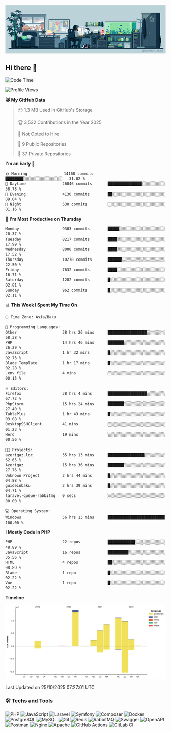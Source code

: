 <!--WALLPAPER-->
<p align='center'>
  <img src='assets/wallpapers/7.gif' alt='Banner'>
</p>
<!--/WALLPAPER-->

## Hi there 👋

<!--START_SECTION:waka-->
![Code Time](http://img.shields.io/badge/Code%20Time-554%20hrs%2017%20mins-blue)

![Profile Views](http://img.shields.io/badge/Profile%20Views-0-blue)

**🐱 My GitHub Data** 

> 📦 1.3 MB Used in GitHub's Storage 
 > 
> 🏆 3,532 Contributions in the Year 2025
 > 
> 🚫 Not Opted to Hire
 > 
> 📜 9 Public Repositories 
 > 
> 🔑 37 Private Repositories 
 > 
**I'm an Early 🐤** 

```text
🌞 Morning                14168 commits       ████████░░░░░░░░░░░░░░░░░   31.02 % 
🌆 Daytime                26846 commits       ███████████████░░░░░░░░░░   58.78 % 
🌃 Evening                4130 commits        ██░░░░░░░░░░░░░░░░░░░░░░░   09.04 % 
🌙 Night                  530 commits         ░░░░░░░░░░░░░░░░░░░░░░░░░   01.16 % 
```
📅 **I'm Most Productive on Thursday** 

```text
Monday                   9303 commits        █████░░░░░░░░░░░░░░░░░░░░   20.37 % 
Tuesday                  8217 commits        ████░░░░░░░░░░░░░░░░░░░░░   17.99 % 
Wednesday                8000 commits        ████░░░░░░░░░░░░░░░░░░░░░   17.52 % 
Thursday                 10278 commits       ██████░░░░░░░░░░░░░░░░░░░   22.50 % 
Friday                   7632 commits        ████░░░░░░░░░░░░░░░░░░░░░   16.71 % 
Saturday                 1282 commits        █░░░░░░░░░░░░░░░░░░░░░░░░   02.81 % 
Sunday                   962 commits         █░░░░░░░░░░░░░░░░░░░░░░░░   02.11 % 
```


📊 **This Week I Spent My Time On** 

```text
🕑︎ Time Zone: Asia/Baku

💬 Programming Languages: 
Other                    38 hrs 26 mins      █████████████████░░░░░░░░   68.38 % 
PHP                      14 hrs 46 mins      ███████░░░░░░░░░░░░░░░░░░   26.29 % 
JavaScript               1 hr 32 mins        █░░░░░░░░░░░░░░░░░░░░░░░░   02.73 % 
Blade Template           1 hr 17 mins        █░░░░░░░░░░░░░░░░░░░░░░░░   02.28 % 
.env file                4 mins              ░░░░░░░░░░░░░░░░░░░░░░░░░   00.13 % 

🔥 Editors: 
Firefox                  38 hrs 4 mins       █████████████████░░░░░░░░   67.72 % 
PhpStorm                 15 hrs 24 mins      ███████░░░░░░░░░░░░░░░░░░   27.40 % 
TablePlus                1 hr 43 mins        █░░░░░░░░░░░░░░░░░░░░░░░░   03.08 % 
DesktopSSHClient         41 mins             ░░░░░░░░░░░░░░░░░░░░░░░░░   01.23 % 
Herd                     19 mins             ░░░░░░░░░░░░░░░░░░░░░░░░░   00.56 % 

🐱‍💻 Projects: 
azeriqaz.loc             35 hrs 13 mins      ████████████████░░░░░░░░░   62.65 % 
Azeriqaz                 15 hrs 36 mins      ███████░░░░░░░░░░░░░░░░░░   27.76 % 
Unknown Project          2 hrs 44 mins       █░░░░░░░░░░░░░░░░░░░░░░░░   04.88 % 
guideinbaku              2 hrs 39 mins       █░░░░░░░░░░░░░░░░░░░░░░░░   04.71 % 
laravel-queue-rabbitmq   0 secs              ░░░░░░░░░░░░░░░░░░░░░░░░░   00.00 % 

💻 Operating System: 
Windows                  56 hrs 13 mins      █████████████████████████   100.00 % 
```

**I Mostly Code in PHP** 

```text
PHP                      22 repos            ████████████░░░░░░░░░░░░░   48.89 % 
JavaScript               16 repos            █████████░░░░░░░░░░░░░░░░   35.56 % 
HTML                     4 repos             ██░░░░░░░░░░░░░░░░░░░░░░░   08.89 % 
Blade                    1 repo              █░░░░░░░░░░░░░░░░░░░░░░░░   02.22 % 
Vue                      1 repo              █░░░░░░░░░░░░░░░░░░░░░░░░   02.22 % 
```



**Timeline**

![Lines of Code chart](https://raw.githubusercontent.com/feridnesibzade/feridnesibzade/main/assets/bar_graph.png)


 Last Updated on 25/10/2025 07:27:01 UTC
<!--END_SECTION:waka-->

### 🛠️ Techs and Tools

![PHP](https://img.shields.io/badge/PHP-777BB4?style=for-the-badge&logo=php&logoColor=white)
![JavaScript](https://img.shields.io/badge/JavaScript-F7DF1E?style=for-the-badge&logo=javascript&logoColor=000)
![Laravel](https://img.shields.io/badge/Laravel-F55247?style=for-the-badge&logo=laravel&logoColor=white)
![Symfony](https://img.shields.io/badge/Symfony-000000?style=for-the-badge&logo=symfony&logoColor=white)
![Composer](https://img.shields.io/badge/Composer-885630?style=for-the-badge&logo=composer&logoColor=white)
![Docker](https://img.shields.io/badge/Docker-2496ED?style=for-the-badge&logo=docker&logoColor=white)
![PostgreSQL](https://img.shields.io/badge/PostgreSQL-4169E1?style=for-the-badge&logo=postgresql&logoColor=white)
![MySQL](https://img.shields.io/badge/MySQL-4479A1?style=for-the-badge&logo=mysql&logoColor=white)
![Git](https://img.shields.io/badge/Git-F05032?style=for-the-badge&logo=git&logoColor=white)
![Redis](https://img.shields.io/badge/Redis-DC382D?style=for-the-badge&logo=redis&logoColor=white)
![RabbitMQ](https://img.shields.io/badge/RabbitMQ-FF6600?style=for-the-badge&logo=rabbitmq&logoColor=white)
![Swagger](https://img.shields.io/badge/Swagger-85EA2D?style=for-the-badge&logo=swagger&logoColor=black)
![OpenAPI](https://img.shields.io/badge/OpenAPI-6BA539?style=for-the-badge&logo=openapiinitiative&logoColor=white)
![Postman](https://img.shields.io/badge/Postman-FF6C37?style=for-the-badge&logo=postman&logoColor=white)
![Nginx](https://img.shields.io/badge/Nginx-009639?style=for-the-badge&logo=nginx&logoColor=white)
![Apache](https://img.shields.io/badge/Apache-D22128?style=for-the-badge&logo=apache&logoColor=white)
![GitHub Actions](https://img.shields.io/badge/GitHub%20Actions-2088FF?style=for-the-badge&logo=githubactions&logoColor=white)
![GitLab CI](https://img.shields.io/badge/GitLab%20CI-FC6D26?style=for-the-badge&logo=gitlab&logoColor=white)

